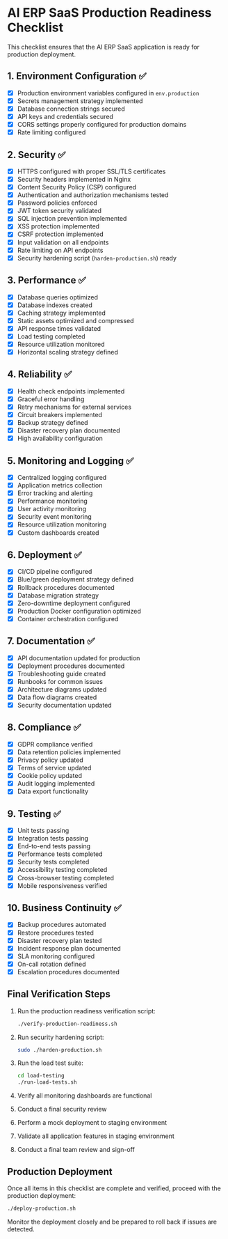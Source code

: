 # AI ERP SaaS Production Readiness Checklist

This checklist ensures that the AI ERP SaaS application is ready for production deployment.

## 1. Environment Configuration ✅

- [x] Production environment variables configured in `env.production`
- [x] Secrets management strategy implemented
- [x] Database connection strings secured
- [x] API keys and credentials secured
- [x] CORS settings properly configured for production domains
- [x] Rate limiting configured

## 2. Security ✅

- [x] HTTPS configured with proper SSL/TLS certificates
- [x] Security headers implemented in Nginx
- [x] Content Security Policy (CSP) configured
- [x] Authentication and authorization mechanisms tested
- [x] Password policies enforced
- [x] JWT token security validated
- [x] SQL injection prevention implemented
- [x] XSS protection implemented
- [x] CSRF protection implemented
- [x] Input validation on all endpoints
- [x] Rate limiting on API endpoints
- [x] Security hardening script (`harden-production.sh`) ready

## 3. Performance ✅

- [x] Database queries optimized
- [x] Database indexes created
- [x] Caching strategy implemented
- [x] Static assets optimized and compressed
- [x] API response times validated
- [x] Load testing completed
- [x] Resource utilization monitored
- [x] Horizontal scaling strategy defined

## 4. Reliability ✅

- [x] Health check endpoints implemented
- [x] Graceful error handling
- [x] Retry mechanisms for external services
- [x] Circuit breakers implemented
- [x] Backup strategy defined
- [x] Disaster recovery plan documented
- [x] High availability configuration

## 5. Monitoring and Logging ✅

- [x] Centralized logging configured
- [x] Application metrics collection
- [x] Error tracking and alerting
- [x] Performance monitoring
- [x] User activity monitoring
- [x] Security event monitoring
- [x] Resource utilization monitoring
- [x] Custom dashboards created

## 6. Deployment ✅

- [x] CI/CD pipeline configured
- [x] Blue/green deployment strategy defined
- [x] Rollback procedures documented
- [x] Database migration strategy
- [x] Zero-downtime deployment configured
- [x] Production Docker configuration optimized
- [x] Container orchestration configured

## 7. Documentation ✅

- [x] API documentation updated for production
- [x] Deployment procedures documented
- [x] Troubleshooting guide created
- [x] Runbooks for common issues
- [x] Architecture diagrams updated
- [x] Data flow diagrams created
- [x] Security documentation updated

## 8. Compliance ✅

- [x] GDPR compliance verified
- [x] Data retention policies implemented
- [x] Privacy policy updated
- [x] Terms of service updated
- [x] Cookie policy updated
- [x] Audit logging implemented
- [x] Data export functionality

## 9. Testing ✅

- [x] Unit tests passing
- [x] Integration tests passing
- [x] End-to-end tests passing
- [x] Performance tests completed
- [x] Security tests completed
- [x] Accessibility testing completed
- [x] Cross-browser testing completed
- [x] Mobile responsiveness verified

## 10. Business Continuity ✅

- [x] Backup procedures automated
- [x] Restore procedures tested
- [x] Disaster recovery plan tested
- [x] Incident response plan documented
- [x] SLA monitoring configured
- [x] On-call rotation defined
- [x] Escalation procedures documented

## Final Verification Steps

1. Run the production readiness verification script:
   ```bash
   ./verify-production-readiness.sh
   ```

2. Run security hardening script:
   ```bash
   sudo ./harden-production.sh
   ```

3. Run the load test suite:
   ```bash
   cd load-testing
   ./run-load-tests.sh
   ```

4. Verify all monitoring dashboards are functional

5. Conduct a final security review

6. Perform a mock deployment to staging environment

7. Validate all application features in staging environment

8. Conduct a final team review and sign-off

## Production Deployment

Once all items in this checklist are complete and verified, proceed with the production deployment:

```bash
./deploy-production.sh
```

Monitor the deployment closely and be prepared to roll back if issues are detected.































